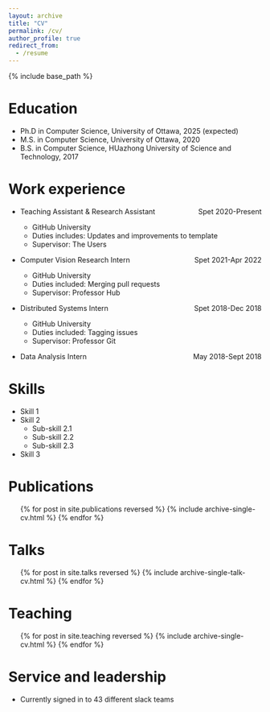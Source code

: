 ```yaml
---
layout: archive
title: "CV"
permalink: /cv/
author_profile: true
redirect_from:
  - /resume
---
```


{% include base_path %}

Education
======
* Ph.D in Computer Science, University of Ottawa, 2025 (expected)
* M.S. in Computer Science, University of Ottawa, 2020
* B.S. in Computer Science, HUazhong University of Science and Technology, 2017

Work experience
======
* Teaching Assistant & Research Assistant <span style="float: right;">Spet 2020-Present</span>
  * GitHub University
  * Duties includes: Updates and improvements to template
  * Supervisor: The Users

* Computer Vision Research Intern <span style="float: right;">Spet 2021-Apr 2022</span>
  * GitHub University
  * Duties included: Merging pull requests
  * Supervisor: Professor Hub

* Distributed Systems Intern <span style="float: right;">Spet 2018-Dec 2018</span>
  * GitHub University
  * Duties included: Tagging issues
  * Supervisor: Professor Git
* Data Analysis Intern <span style="float: right;">May 2018-Sept 2018</span>
  
Skills
======
* Skill 1
* Skill 2
  * Sub-skill 2.1
  * Sub-skill 2.2
  * Sub-skill 2.3
* Skill 3

Publications
======
  <ul>{% for post in site.publications reversed %}
    {% include archive-single-cv.html %}
  {% endfor %}</ul>
  
Talks
======
  <ul>{% for post in site.talks reversed %}
    {% include archive-single-talk-cv.html  %}
  {% endfor %}</ul>
  
Teaching
======
  <ul>{% for post in site.teaching reversed %}
    {% include archive-single-cv.html %}
  {% endfor %}</ul>
  
Service and leadership
======
* Currently signed in to 43 different slack teams
